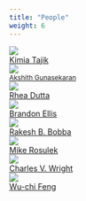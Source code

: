 ```yaml
---
title: "People"
weight: 6
---
```


<div class="box-row">
    <div>
        <image class="author-image" src="./authors/kimia.png"></image>
        <div><a href="https://www.linkedin.com/in/kimia-tajik-6680a05a/"> Kimia Tajik </a></div>
    </div>
    <div>
        <image class="author-image" src="./authors/akshith.png"></image>
        <div><a href="https://akshithg.xyz/" style="font-size: 12px"> Akshith Gunasekaran </a></div>
    </div>
    <div>
        <image class="author-image" src="./authors/rhea.png"></image>
        <div><a href="https://www.linkedin.com/in/rhea-dutta/"> Rhea Dutta </a></div>
    </div>
    <div>
        <image class="author-image" src="./authors/brandon.png"></image>
        <div><a href="https://b-mp-e.github.io/"> Brandon Ellis </a></div>
    </div>
</div>
<div class="box-row">
    <div>
        <image class="author-image" src="./authors/rakesh.png"></image>
        <div><a href="https://eecs.oregonstate.edu/people/bobba-rakesh"> Rakesh B. Bobba </a></div>
    </div>
    <div>
        <image class="author-image" src="./authors/mike.png"></image>
        <div><a href="http://web.engr.oregonstate.edu/~rosulekm/"> Mike Rosulek </a></div>
    </div>
    <div>
        <image class="author-image" src="./authors/charles.png"></image>
        <div><a href="https://web.cecs.pdx.edu/~cvwright/"> Charles V. Wright </a></div>
    </div>
    <div>
        <image class="author-image" src="./authors/wu-chi.png"></image>
        <div><a href="http://web.cecs.pdx.edu/~wuchi/"> Wu-chi Feng </a></div>
    </div>
</div>
